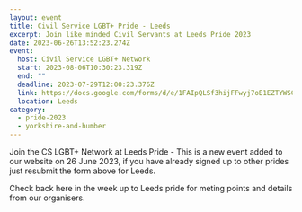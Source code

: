 ```yaml
---
layout: event
title: Civil Service LGBT+ Pride - Leeds
excerpt: Join like minded Civil Servants at Leeds Pride 2023
date: 2023-06-26T13:52:23.274Z
event:
  host: Civil Service LGBT+ Network
  start: 2023-08-06T10:30:23.319Z
  end: ""
  deadline: 2023-07-29T12:00:23.376Z
  link: https://docs.google.com/forms/d/e/1FAIpQLSf3hijFFwyj7oE1EZTYWSC6sbMRHl213Yb8fWrogZWabICGLA/viewform?vc=0&c=0&w=1&flr=0
  location: Leeds
category:
  - pride-2023
  - yorkshire-and-humber
---
```

J﻿oin the CS LGBT+ Network at Leeds Pride - This is a new event added to our website on 26 June 2023, if you have already signed up to other prides just resubmit the form above for Leeds. 

C﻿heck back here in the week up to Leeds pride for meting points and details from our organisers.